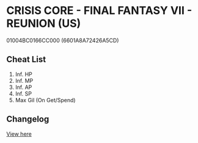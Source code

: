 # CRISIS CORE - FINAL FANTASY VII - REUNION (US)
01004BC0166CC000 (6601A8A72426A5CD)

## Cheat List
1. Inf. HP
1. Inf. MP
1. Inf. AP
1. Inf. SP
1. Max Gil (On Get/Spend)

## Changelog
[View here](./CHANGELOG.md)